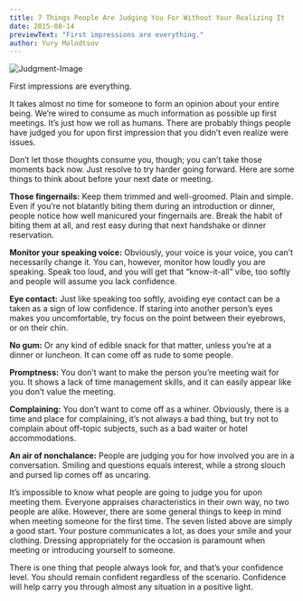 ```yaml
---
title: 7 Things People Are Judging You For Without Your Realizing It
date: 2015-08-14
previewText: "First impressions are everything."
author: Yury Molodtsov
---
```


![Judgment-Image](Judgment-Image.webp)

First impressions are everything.

It takes almost no time for someone to form an opinion about your entire being. We’re wired to consume as much information as possible up first meetings. It’s just how we roll as humans. There are probably things people have judged you for upon first impression that you didn’t even realize were issues.

Don’t let those thoughts consume you, though; you can’t take those moments back now. Just resolve to try harder going forward. Here are some things to think about before your next date or meeting.

**Those fingernails:** Keep them trimmed and well-groomed. Plain and simple. Even if you’re not blatantly biting them during an introduction or dinner, people notice how well manicured your fingernails are. Break the habit of biting them at all, and rest easy during that next handshake or dinner reservation.

**Monitor your speaking voice:** Obviously, your voice is your voice, you can’t necessarily change it. You can, however, monitor how loudly you are speaking. Speak too loud, and you will get that “know-it-all” vibe, too softly and people will assume you lack confidence. 

**Eye contact:** Just like speaking too softly, avoiding eye contact can be a taken as a sign of low confidence. If staring into another person’s eyes makes you uncomfortable, try focus on the point between their eyebrows, or on their chin.

**No gum:** Or any kind of edible snack for that matter, unless you’re at a dinner or luncheon. It can come off as rude to some people.

**Promptness:** You don’t want to make the person you’re meeting wait for you. It shows a lack of time management skills, and it can easily appear like you don’t value the meeting.

**Complaining:** You don’t want to come off as a whiner. Obviously, there is a time and place for complaining, it’s not always a bad thing, but try not to complain about off-topic subjects, such as a bad waiter or hotel accommodations.

**An air of nonchalance:** People are judging you for how involved you are in a conversation. Smiling and questions equals interest, while a strong slouch and pursed lip comes off as uncaring. 

It’s impossible to know what people are going to judge you for upon meeting them. Everyone appraises characteristics in their own way, no two people are alike. However, there are some general things to keep in mind when meeting someone for the first time. The seven listed above are simply a good start. Your posture communicates a lot, as does your smile and your clothing. Dressing appropriately for the occasion is paramount when meeting or introducing yourself to someone.

There is one thing that people always look for, and that’s your confidence level. You should remain confident regardless of the scenario. Confidence will help carry you through almost any situation in a positive light.